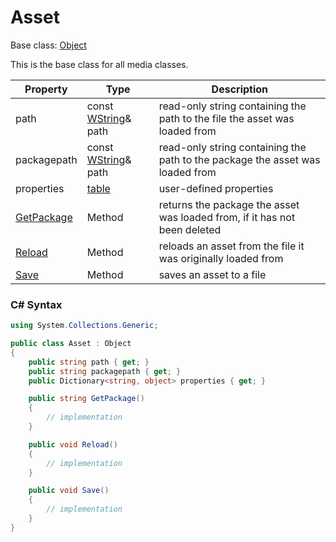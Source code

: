 # Asset

Base class: [Object](Object.md)

This is the base class for all media classes.

| Property | Type | Description |
| --- | --- | --- |
| path | const [WString](WString.md)& path | read-only string containing the path to the file the asset was loaded from |
| packagepath | const [WString](WString.md)& path | read-only string containing the path to the package the asset was loaded from |
| properties | [table](https://github.com/UltraEngine/tableplusplus) | user-defined properties |
| [GetPackage](Asset_GetPackage.md) | Method | returns the package the asset was loaded from, if it has not been deleted |
| [Reload](Asset_Reload.md) | Method | reloads an asset from the file it was originally loaded from |
| [Save](Asset_Save.md) | Method | saves an asset to a file |

### C# Syntax

```csharp
using System.Collections.Generic;

public class Asset : Object
{
    public string path { get; }
    public string packagepath { get; }
    public Dictionary<string, object> properties { get; }

    public string GetPackage()
    {
        // implementation
    }

    public void Reload()
    {
        // implementation
    }

    public void Save()
    {
        // implementation
    }
}
```